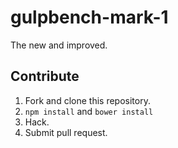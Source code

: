 # gulpbench-mark-1
The new and improved.

## Contribute

1. Fork and clone this repository.
1. `npm install` and `bower install`
1. Hack.
1. Submit pull request.
